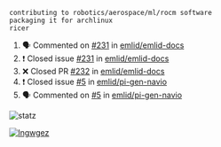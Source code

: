 ```
contributing to robotics/aerospace/ml/rocm software
packaging it for archlinux
ricer
```

<!--START_SECTION:activity-->
1. 🗣 Commented on [#231](https://github.com/emlid/emlid-docs/issues/231) in [emlid/emlid-docs](https://github.com/emlid/emlid-docs)
2. ❗️ Closed issue [#231](https://github.com/emlid/emlid-docs/issues/231) in [emlid/emlid-docs](https://github.com/emlid/emlid-docs)
3. ❌ Closed PR [#232](https://github.com/emlid/emlid-docs/pull/232) in [emlid/emlid-docs](https://github.com/emlid/emlid-docs)
4. ❗️ Closed issue [#5](https://github.com/emlid/pi-gen-navio/issues/5) in [emlid/pi-gen-navio](https://github.com/emlid/pi-gen-navio)
5. 🗣 Commented on [#5](https://github.com/emlid/pi-gen-navio/issues/5) in [emlid/pi-gen-navio](https://github.com/emlid/pi-gen-navio)
<!--END_SECTION:activity-->


![statz](https://github-readme-stats.vercel.app/api?username=acxz&include_all_commits=true&show_icons=true)

[![lngwgez](https://github-readme-stats.vercel.app/api/top-langs/?username=acxz&layout=compact)](https://github.com/acxz/github-readme-stats)


<!--
**acxz/acxz** is a ✨ _special_ ✨ repository because its `README.md` (this file) appears on your GitHub profile.

Here are some ideas to get you started:

- 🔭 I’m currently working on ...
- 🌱 I’m currently learning ...
- 👯 I’m looking to collaborate on ...
- 🤔 I’m looking for help with ...
- 💬 Ask me about ...
- 📫 How to reach me: ...
- 😄 Pronouns: ...
- ⚡ Fun fact: ...
-->
